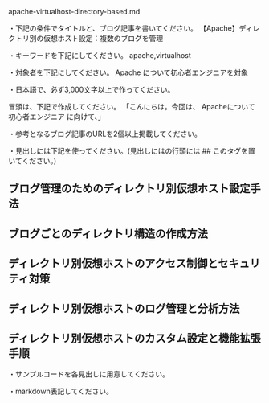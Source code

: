 apache-virtualhost-directory-based.md

・下記の条件でタイトルと、ブログ記事を書いてください。
【Apache】ディレクトリ別の仮想ホスト設定：複数のブログを管理

・キーワードを下記にしてください。
apache,virtualhost

・対象者を下記にしてください。
  Apache について初心者エンジニアを対象


・日本語で、必ず3,000文字以上で作ってください。

冒頭は、下記で作成してください。
「こんにちは。今回は、
Apacheについて初心者エンジニア
に向けて、」

・参考となるブログ記事のURLを2個以上掲載してください。

・見出しには下記を使ってください。(見出しにはの行頭には ## このタグを置いてください。)
## ブログ管理のためのディレクトリ別仮想ホスト設定手法
## ブログごとのディレクトリ構造の作成方法
## ディレクトリ別仮想ホストのアクセス制御とセキュリティ対策
## ディレクトリ別仮想ホストのログ管理と分析方法
## ディレクトリ別仮想ホストのカスタム設定と機能拡張手順

・サンプルコードを各見出しに用意してください。

・markdown表記してください。

